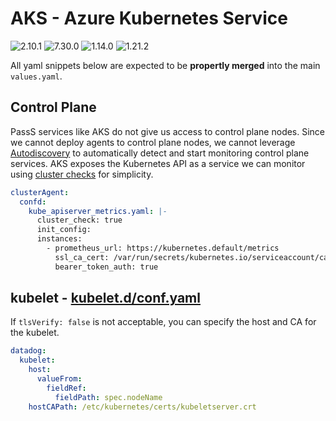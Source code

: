 # AKS - Azure Kubernetes Service

![2.10.1](https://img.shields.io/badge/Datadog%20chart-2.20.1-purple?logo=Helm)
![7.30.0](https://img.shields.io/badge/Agent-7.30.0-purple?logo=Datadog)
![1.14.0](https://img.shields.io/badge/Cluster%20Agent-1.14.0-purple?logo=Datadog)
![1.21.2](https://img.shields.io/badge/AKS-1.21.2-blue?logo=Microsoft%20Azure)

All yaml snippets below are expected to be **propertly merged** into the main `values.yaml`.

## Control Plane

PassS services like AKS do not give us access to control plane nodes. Since we cannot deploy agents to control plane nodes, we cannot leverage [Autodiscovery](https://docs.datadoghq.com/agent/kubernetes/integrations/?tab=kubernetes) to automatically detect and start monitoring control plane services.
AKS exposes the Kubernetes API as a service we can monitor using [cluster checks](https://docs.datadoghq.com/agent/cluster_agent/clusterchecks/#static-configurations-in-files) for simplicity.

```yaml
clusterAgent:
  confd:
    kube_apiserver_metrics.yaml: |-
      cluster_check: true
      init_config:
      instances:
        - prometheus_url: https://kubernetes.default/metrics
          ssl_ca_cert: /var/run/secrets/kubernetes.io/serviceaccount/ca.crt
          bearer_token_auth: true
```

## kubelet - [kubelet.d/conf.yaml](https://github.com/DataDog/integrations-core/blob/master/kubelet/datadog_checks/kubelet/data/conf.yaml.example)

If `tlsVerify: false` is not acceptable, you can specify the host and CA for the kubelet.

```yaml
datadog:
  kubelet:
    host:
      valueFrom:
        fieldRef:
          fieldPath: spec.nodeName
    hostCAPath: /etc/kubernetes/certs/kubeletserver.crt
```
